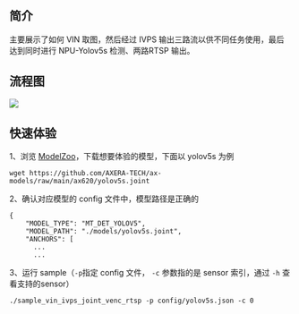 ## 简介
  主要展示了如何 VIN 取图，然后经过 IVPS 输出三路流以供不同任务使用，最后达到同时进行 NPU-Yolov5s 检测、两路RTSP 输出。

## 流程图
![](../../docs/sample_vin_ivps_joint_venc_rtsp.png)

## 快速体验
1、浏览 [ModelZoo](../../docs/modelzoo.md)，下载想要体验的模型，下面以 yolov5s 为例
```
wget https://github.com/AXERA-TECH/ax-models/raw/main/ax620/yolov5s.joint
```
2、确认对应模型的 config 文件中，模型路径是正确的
```
{
    "MODEL_TYPE": "MT_DET_YOLOV5",
    "MODEL_PATH": "./models/yolov5s.joint",
    "ANCHORS": [
      ...
      ...
```
3、运行 sample（```-p```指定 config 文件， ```-c``` 参数指的是 sensor 索引，通过 ```-h``` 查看支持的sensor）
```
./sample_vin_ivps_joint_venc_rtsp -p config/yolov5s.json -c 0
```